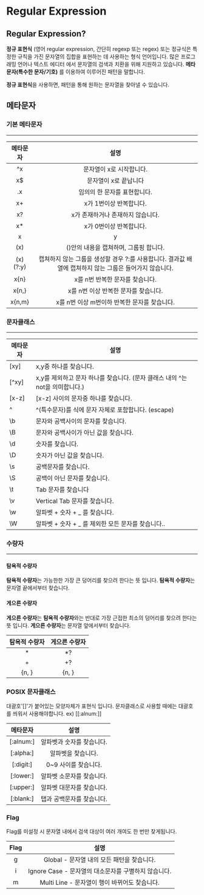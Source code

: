 # Regular Expression
## Regular Expression?

**정규 표현식** (영어 regular expression, 간단히 regexp 또는 regex)
또는 정규식은 특정한 규칙을 가진 문자열의 집합을 표현하는 데 사용하는 형식 언어입니다.
많은 프로그래밍 언어나 텍스트 에디터 에서 문자열의 검색과 치환을 위해 지원하고 있습니다.
**메타문자(특수한 문자/기호)** 를 이용하여 이루어진 패턴을 말합니다.

**정규 표현식**을 사용하면, 패턴을 통해 원하는 문자열을 찾아낼 수 있습니다.

## 메타문자

### 기본 메타문자
----

| 메타문자 |                                                   설명                                                  |
|:--------:|:-------------------------------------------------------------------------------------------------------:|
|    ^x    | 문자열이 x로 시작합니다.                                                                                |
|    x$    | 문자열이 x로 끝납니다                                                                                   |
|    .x    | 임의의 한 문자를 표현합니다.                                                                            |
|    x+    | x가 1번이상 반복합니다.                                                                                 |
|    x?    | x가 존재하거나 존재하지 않습니다.                                                                       |
|    x*    | x가 0번이상 반복합니다.                                                                                 |
|    x|y   | x 또는 y를 찾습니다. (or 연산자)                                                                        |
|    (x)   | ()안의 내용을 캡쳐하며, 그룹핑 합니다.                                                                  |
| (x)(?:y) | 캡쳐하지 않는 그룹을 생성할 경우 ?:를 사용합니다. 결과값 배열에 캡쳐하지 않는 그룹은 들어가지 않습니다. |
|   x{n}   | x를 n번 반복한 문자를 찾습니다.                                                                         |
|   x{n,}  | x를 n번 이상 반복한 문자를 찾습니다.                                                                    |
|  x{n,m}  | x를 n번 이상 m번이하 반복한 문자를 찾습니다.                                                            |

### 문자클래스
----

| 메타문자 | 설명                                                                          |
|----------|-------------------------------------------------------------------------------|
| [xy]     | x,y중 하나를 찾습니다.                                                        |
| [^xy]    | x,y를 제외하고 문자 하나를 찾습니다. (문자 클래스 내의 ^는 not을 의미합니다.) |
| [x-z]    | [x-z] 사이의 문자중 하나를 찾습니다.                                          |
| \^       | ^(특수문자)를 식에 문자 자체로 포함합니다. (escape)                           |
| \b       | 문자와 공백사이의 문자를 찾습니다.                                            |
| \B       | 문자와 공백사이가 아닌 값을 찾습니다.                                         |
| \d       | 숫자를 찾습니다.                                                              |
| \D       | 숫자가 아닌 값을 찾습니다.                                                    |
| \s       | 공백문자를 찾습니다.                                                          |
| \S       | 공백이 아닌 문자를 찾습니다.                                                  |
| \t       | Tab 문자를 찾습니다                                                           |
| \v       | Vertical Tab 문자를 찾습니다.                                                 |
| \w       | 알파벳 + 숫자 + _ 를 찾습니다.                                                |
| \W       | 알파벳 + 숫자 + _ 를 제외한 모든 문자를 찾습니다..                            |

### 수량자
----
#### 탐욕적 수량자

**탐욕적 수량자**는 가능한한 가장 큰 덩어리를 찾으려 한다는 뜻 입니다.
**탐욕적 수량자**는 문자열 끝에서부터 찾습니다.

#### 게으른 수량자

**게으른 수량자**는 **탐욕적 수량자**와는 반대로 가장 근접한 최소의 덩어리를 찾으려 한다는 뜻 입니다.
**게으른 수량자**는 문자열 앞에서부터 찾습니다.

| 탐욕적 수량자 | 게으른 수량자 |
|:-------------:|:-------------:|
|       *       |       *?      |
|       +       |       +?      |
|     {n, }     |     {n, }     |

### POSIX 문자클래스
대괄호'[]'가 붙어있는 모양자체가 표현식 입니다.
문자클래스로 사용할 때에는 대괄호를 씌워서 사용해야합니다.
ex) [[:alnum:]]

|  메타문자 |            설명           |
|:---------:|:-------------------------:|
| [:alnum:] | 알파벳과 숫자를 찾습니다. |
| [:alpha:] |     알파벳을 찾습니다.    |
| [:digit:] |    0~9 사이를 찾습니다.   |
| [:lower:] | 알파벳 소문자를 찾습니다. |
| [:upper:] | 알파벳 대문자를 찾습니다. |
| [:blank:] | 탭과 공백문자를 찾습니다. |

### Flag
Flag를 미설정 시
문자열 내에서 검색 대상이 여러 개여도 한 번만 찾게됩니다.

| Flag |                         설명                         |
|:----:|:----------------------------------------------------:|
|   g  | Global - 문자열 내의 모든 패턴을 찾습니다.           |
|   i  | Ignore Case - 문자열의 대소문자를 구별하지 않습니다. |
|   m  | Multi Line - 문자열이 행이 바뀌어도 찾습니다.        |
